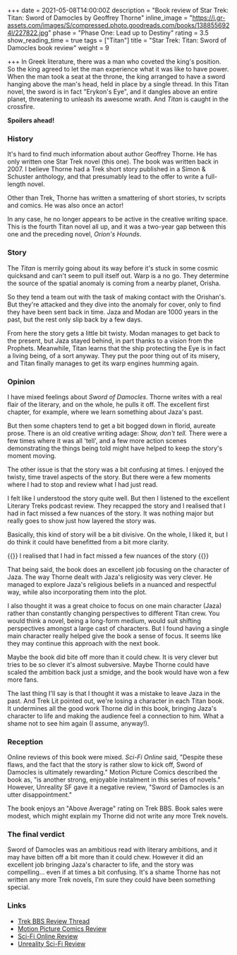 +++
date = 2021-05-08T14:00:00Z
description = "Book review of Star Trek: Titan: Sword of Damocles by Geoffrey Thorne"
inline_image = "https://i.gr-assets.com/images/S/compressed.photo.goodreads.com/books/1388556924l/227822.jpg"
phase = "Phase One: Lead up to Destiny"
rating = 3.5
show_reading_time = true
tags = ["Titan"]
title = "Star Trek: Titan: Sword of Damocles book review"
weight = 9

+++
In Greek literature, there was a man who coveted the king's position. So the king agreed to let the man experience what it was like to have power. When the man took a seat at the throne, the king arranged to have a sword hanging above the man's head, held in place by a single thread. In this Titan novel, the sword is in fact "Erykon's Eye", and it dangles above an entire planet, threatening to unleash its awesome wrath. And _Titan_ is caught in the crossfire.

**Spoilers ahead!**

<!--more-->

### History

It's hard to find much information about author Geoffrey Thorne. He has only written one Star Trek novel (this one). The book was written back in 2007. I believe Thorne had a Trek short story published in a Simon & Schuster anthology, and that presumably lead to the offer to write a full-length novel.

Other than Trek, Thorne has written a smattering of short stories, tv scripts and comics. He was also once an actor!

In any case, he no longer appears to be active in the creative writing space. This is the fourth Titan novel all up, and it was a two-year gap between this one and the preceding novel, _Orion's Hounds_.

### Story

The _Titan_ is merrily going about its way before it's stuck in some cosmic quicksand and can't seem to pull itself out. Warp is a no go. They determine the source of the spatial anomaly is coming from a nearby planet, Orisha.

So they tend a team out with the task of making contact with the Orishan's. But they're attacked and they dive into the anomaly for cover, only to find they have been sent back in time. Jaza and Modan are 1000 years in the past, but the rest only slip back by a few days.

From here the story gets a little bit twisty. Modan manages to get back to the present, but Jaza stayed behind, in part thanks to a vision from the Prophets. Meanwhile, Titan learns that the ship protecting the Eye is in fact a living being, of a sort anyway. They put the poor thing out of its misery, and Titan finally manages to get its warp engines humming again.

### Opinion

I have mixed feelings about _Sword of Damocles_. Thorne writes with a real flair of the literary, and on the whole, he pulls it off. The excellent first chapter, for example, where we learn something about Jaza's past. 

But then some chapters tend to get a bit bogged down in florid, aureate prose. There is an old creative writing adage: _Show, don't tell._ There were a few times where it was all 'tell', and a few more action scenes demonstrating the things being told might have helped to keep the story's moment moving. 

The other issue is that the story was a bit confusing at times. I enjoyed the twisty, time travel aspects of the story. But there were a few moments where I had to stop and review what I had just read. 

I felt like I understood the story quite well. But then I listened to the excellent Literary Treks podcast review. They recapped the story and l realised that I had in fact missed a few nuances of the story. It was nothing major but really goes to show just how layered the story was.

Basically, this kind of story will be a bit divisive. On the whole, I liked it, but I do think it could have benefitted from a bit more clarity.

{{<pullout>}} l realised that I had in fact missed a few nuances of the story {{</pullout>}}

That being said, the book does an excellent job focusing on the character of Jaza. The way Thorne dealt with Jaza's religiosity was very clever. He managed to explore Jaza's religious beliefs in a nuanced and respectful way, while also incorporating them into the plot.

I also thought it was a great choice to focus on one main character (Jaza) rather than constantly changing perspectives to different Titan crew. You would think a novel, being a long-form medium, would suit shifting perspectives amongst a large cast of characters. But I found having a single main character really helped give the book a sense of focus. It seems like they may continue this approach with the next book.

Maybe the book did bite off more than it could chew. It is very clever but tries to be so clever it's almost subversive. Maybe Thorne could have scaled the ambition back just a smidge, and the book would have won a few more fans.

The last thing I'll say is that I thought it was a mistake to leave Jaza in the past. And Trek Lit pointed out, we're losing a character in each Titan book. It undermines all the good work Thorne did in this book, bringing Jaza's character to life and making the audience feel a connection to him. What a shame not to see him again (I assume, anyway!). 

### Reception

Online reviews of this book were mixed. _Sci-Fi Online_ said, "Despite these flaws, and the fact that the story is rather slow to kick off, Sword of Damocles is ultimately rewarding." Motion Picture Comics described the book as, "is another strong, enjoyable instalment in this series of novels." However, Unreality SF gave it a negative review, "Sword of Damocles is an utter disappointment."

The book enjoys an "Above Average" rating on Trek BBS. Book sales were modest, which might explain my Thorne did not write any more Trek novels.

### The final verdict

Sword of Damocles was an ambitious read with literary ambitions, and it may have bitten off a bit more than it could chew. However it did an excellent job bringing Jaza's character to life, and the story was compelling... even if at times a bit confusing. It's a shame Thorne has not written any more Trek novels, I'm sure they could have been something special. 

### Links

* [Trek BBS Review Thread](https://www.trekbbs.com/threads/ttn-sword-of-damocles-by-geoffrey-thorne-review-thread.250903/)
* [Motion Picture Comics Review](http://www.motionpicturescomics.com/2010/06/25/star-trek-titan-book-4-sword-of-damocles/)
* [Sci-Fi Online Review](http://www.sci-fi-online.com/2008_reviews/book/08-01-07_st-titan-damocles.htm)
* [Unreality Sci-Fi Review](http://unreality-sf.net/2008/03/15/star-trek-sword-of-damocles-review/)